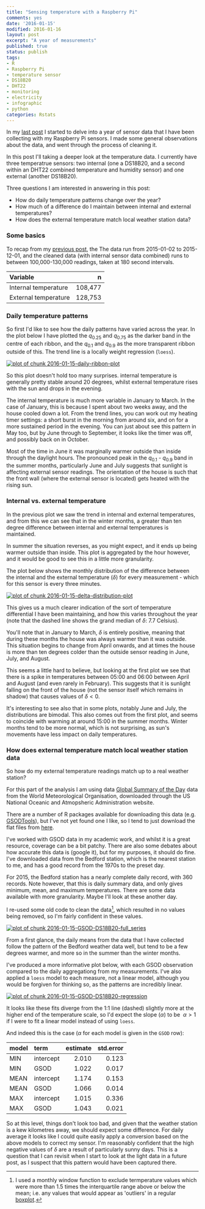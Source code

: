 ```yaml
---
title: "Sensing temperature with a Raspberry Pi"
comments: yes
date: '2016-01-15'
modified: 2016-01-16
layout: post
excerpt: "A year of measurements"
published: true
status: publish
tags:
- R
- Raspberry Pi
- temperature sensor
- DS18B20
- DHT22
- monitoring
- electricity
- infographic
- python
categories: Rstats
---
```

 

 

 
In my [last post](../infographic1/) I started to delve into a year of sensor data that I have been collecting with my Raspberry Pi sensors. I made some general observations about the data, and went through the process of cleaning it.
 
In this post I'll taking a deeper look at the temperature data. I currently have three temperatrue sensors: two internal (one a DS18B20, and a second within an DHT22 combined temperature and humidity sensor) and one external (another DS18B20).
 
Three questions I am interested in answering in this post:
 
* How do daily temperature patterns change over the year?
* How much of a difference do I maintain between internal and external temperatures?  
* How does the external temperature match local weather station data?  
 
 

 
 
### Some basics
 
To recap from my [previous post](../infographic1/), the The data run from 2015-01-02 to 2015-12-01, and the cleaned data (with internal sensor data combined) runs to between 100,000-130,000 readings, taken at 180 second intervals.
 

|Variable             |       n|
|:--------------------|-------:|
|Internal temperature | 108,477|
|External temperature | 128,753|
 
### Daily temperature patterns
 
So first I'd like to see how the daily patterns have varied across the year.
In the plot below I have plotted the $q_{0.25}$ and $q_{0.75}$ as the darker band in the centre of each ribbon, and the $q_{0.1}$ and $q_{0.9}$ as the more transparent ribbon outside of this.
The trend line is a locally weight regression (`loess`).
 
[![plot of chunk 2016-01-15-daily-ribbon-plot](/figures/2016-01-15-daily-ribbon-plot-1.png)](/figures/2016-01-15-daily-ribbon-plot-1.png) 
 
So this plot doesn't hold too many surprises. internal temperature is generally pretty stable around 20 degrees, whilst external temperature rises with the sun and drops in the evening.
 
The internal temperature is much more variable in January to March. In the case of January, this is because I spent about two weeks away, and the house cooled down a lot.
From the trend lines, you can work out my heating timer settings: a short burst in the morning from around six, and on for a more sustained period in the evening.
You can just about see this pattern in May too, but by June through to September, it looks like the timer was off, and possibly back on in October.
 
Most of the time in June it was marginally warmer outside than inside through the daylight hours.
The pronounced peak in the $q_{0.1}$ - $q_{0.9}$ band in the summer months, particularly June and July suggests that sunlight is affecting external sensor readings.
The orientation of the house is such that the front wall (where the external sensor is located) gets heated with the rising sun.
 
### Internal vs. external temperature
 
In the previous plot we saw the trend in internal and external temperatures, and from this we can see that in the winter months, a greater than ten degree difference between internal and external temperatures is maintained.
 
In summer the situation reverses, as you might expect, and it ends up being warmer outside than inside.
This plot is aggregated by the hour however, and it would be good to see this in a little more granularity.
 
The plot below shows the monthly distribution of the difference between the internal and the external temperature ($\delta$) for every measurement - which for this sensor is every three minutes.
 
[![plot of chunk 2016-01-15-delta-distribution-plot](/figures/2016-01-15-delta-distribution-plot-1.png)](/figures/2016-01-15-delta-distribution-plot-1.png) 
 
This gives us a much clearer indication of the sort of temperature differential I have been maintaining, and how this varies throughout the year (note that the dashed line shows the grand median of $\delta$: 7.7 Celsius).
 
You'll note that in January to March, $\delta$ is entirely positive, meaning that during these months the house was always warmer than it was outside.
This situation begins to change from April onwards, and at times the house is more than ten degrees colder than the outside sensor reading in June, July, and August.
 
This seems a little hard to believe, but looking at the first plot we see that there is a spike in temperatures between 05:00 and 06:00 between April and August (and even rarely in February).
This suggests that it is sunlight falling on the front of the house (not the sensor itself which remains in shadow) that causes values of $\delta<0$.
 
It's interesting to see also that in some plots, notably June and July, the distributions are bimodal.
This also comes out from the first plot, and seems to coincide with warming at around 15:00 in the summer months.
Winter months tend to be more normal, which is not surprising, as sun's movements have less impact on daily temperatures.
 
### How does external temperature match local weather station data
 
So how do my external temperature readings match up to a real weather station?
 
For this part of the analysis I am using data [Global Summary of the Day](https://data.noaa.gov/dataset/global-surface-summary-of-the-day-gsod) data from the World Meteorological Organisation, downloaded through the US National Oceanic and Atmopsheric Administration website.
 
There are a number of R packages available for downloading this data (e.g. [GSODTools](https://github.com/environmentalinformatics-marburg/GSODTools)), but I've not yet found one I like, so I tend to just download the flat files from [here](http://www7.ncdc.noaa.gov/CDO/cdoselect.cmd?datasetabbv=GSOD&countryabbv=&georegionabbv=).
 
I've worked with GSOD data in my academic work, and whilst it is a great resource, coverage can be a bit patchy.
There are also some debates about how accurate this data is (google it), but for my purposes, it should do fine.
I've downloaded data from the Bedford station, which is the nearest station to me, and has a good record from the 1970s to the preset day.
 

 
For 2015, the Bedford station has a nearly complete daily record, with 360 records.
Note however, that this is daily summary data, and only gives minimum, mean, and maximum temperatures. There are some data available with more granularity.
Maybe I'll look at these another day.
 
I re-used some old code to clean the data[^1], which resulted in no values being removed, so I'm fairly confident in these values.
 
[^1]: I used a monthly window function to exclude termperature values which were more than 1.5 times the interquartile range above or below the mean; i.e. any values that would appear as 'outliers' in a regular [boxplot](https://en.wikipedia.org/wiki/Box_plot).
 
 
[![plot of chunk 2016-01-15-GSOD-DS18B20-full_series](/figures/2016-01-15-GSOD-DS18B20-full_series-1.png)](/figures/2016-01-15-GSOD-DS18B20-full_series-1.png) 
 
From a first glance, the daily means from the data that I have collected follow the pattern of the Bedford weather data well, but tend to be a few degrees warmer, and more so in the summer than the winter months.
 
I've produced a more informative plot below, with each GSOD observation compared to the daily aggregationg from my measurements.
I've also applied a `loess` model to each measure, not a linear model, although you would be forgiven for thinking so, as the patterns are incredibly linear. 
 
[![plot of chunk 2016-01-15-GSOD-DS18B20-regression](/figures/2016-01-15-GSOD-DS18B20-regression-1.png)](/figures/2016-01-15-GSOD-DS18B20-regression-1.png) 
 
It looks like these fits diverge from the 1:1 line (dashed) slightly more at the higher end of the temperature scale, so I'd expect the slope ($\alpha$) to be $~\alpha>1$ if I were to fit a linear model instead of using `loess`.
 
And indeed this is the case ($\alpha$ for each model is given in the `GSOD` row):
 

|model |term      | estimate| std.error|
|:-----|:---------|--------:|---------:|
|MIN   |intercept |    2.010|     0.123|
|MIN   |GSOD      |    1.022|     0.017|
|MEAN  |intercept |    1.174|     0.153|
|MEAN  |GSOD      |    1.066|     0.014|
|MAX   |intercept |    1.015|     0.336|
|MAX   |GSOD      |    1.043|     0.021|
 
So at this level, things don't look too bad, and given that the weather station is a kew kilometres away, we should expect some difference.
For daily average it looks like I could quite easily apply a conversion based on the above models to correct my sensor.
I'm reasonably confident that the high negative values of $\delta$ are a result of particularly sunny days.
This is a question that I can revisit when I start to look at the light data in a future post, as I suspect that this pattern would have been captured there.
 

